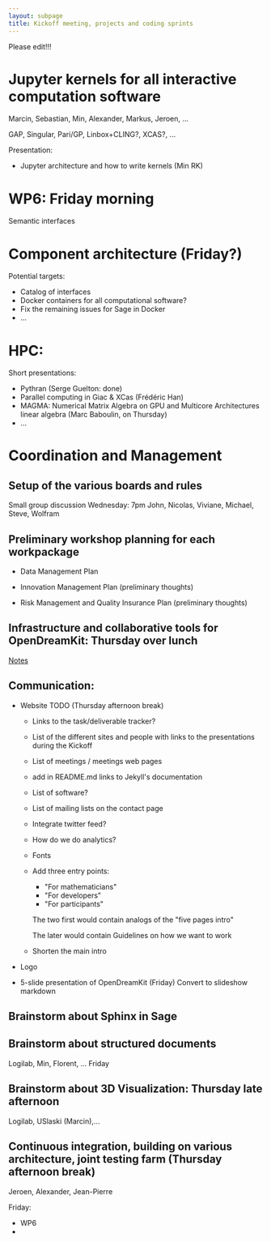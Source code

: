 ```yaml
---
layout: subpage
title: Kickoff meeting, projects and coding sprints
---
```


Please edit!!!

# Jupyter kernels for all interactive computation software

Marcin, Sebastian, Min, Alexander, Markus, Jeroen, ...

GAP, Singular, Pari/GP, Linbox+CLING?, XCAS?, ...

Presentation:

- Jupyter architecture and how to write kernels (Min RK)

# WP6: Friday morning

Semantic interfaces

# Component architecture (Friday?)

Potential targets:

- Catalog of interfaces
- Docker containers for all computational software?
- Fix the remaining issues for Sage in Docker
- ...

# HPC:

Short presentations:

- Pythran (Serge Guelton: done)
- Parallel computing in Giac & XCas (Frédéric Han)
- MAGMA: Numerical Matrix Algebra on GPU and Multicore Architectures
  linear algebra (Marc Baboulin, on Thursday)
- ...

# Coordination and Management

## Setup of the various boards and rules

Small group discussion Wednesday: 7pm John, Nicolas, Viviane, Michael, Steve, Wolfram

## Preliminary workshop planning for each workpackage

- Data Management Plan

- Innovation Management Plan (preliminary thoughts)

- Risk Management and Quality Insurance Plan (preliminary thoughts)

## Infrastructure and collaborative tools for OpenDreamKit: Thursday over lunch

[Notes](infrastructure.md)

## Communication:

- Website TODO (Thursday afternoon break)

  - Links to the task/deliverable tracker?
  - List of the different sites and people
    with links to the presentations during the Kickoff
  - List of meetings / meetings web pages
  - add in README.md links to Jekyll's documentation
  - List of software?
  - List of mailing lists on the contact page
  - Integrate twitter feed?
  - How do we do analytics?
  - Fonts
  - Add three entry points:
    - "For mathematicians"
    - "For developers"
    - "For participants"

    The two first would contain analogs of the "five pages intro"

    The later would contain Guidelines on how we want to work

  - Shorten the main intro

- Logo

- 5-slide presentation of OpenDreamKit (Friday)
  Convert to slideshow markdown

## Brainstorm about Sphinx in Sage

## Brainstorm about structured documents

Logilab, Min, Florent, ... Friday

## Brainstorm about 3D Visualization: Thursday late afternoon

Logilab, USlaski (Marcin),...

## Continuous integration, building on various architecture, joint testing farm (Thursday afternoon break)

Jeroen, Alexander, Jean-Pierre

Friday:
- WP6
- 
